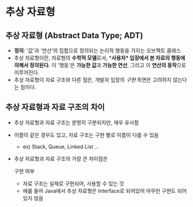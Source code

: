 # 추상 자료형

## 추상 자료형 (Abstract Data Type; ADT)

- **정의**: '값'과 '연산'의 집합으로 정의되는 논리적 행동을 가지는 오브젝트 클래스
- 추상 자료형이란, 자료형의 **수학적 모델**로서, ***사용자\* 입장에서 본 자료의 행동에 의해서 정의된다.** 이 '행동'은 **가능한 값**과 **가능한 연산**, 그리고 이 **연산의 동작**으로 이루어진다.
- 추상 자료형이 자료 구조와 다른 점은, 개발자 입장의 *구현* 측면은 고려하지 않는다는 점이다.

## 추상 자료형과 자료 구조의 차이

- 추상 자료형과 자료 구조는 분명히 구분되지만, 매우 유사함

- 이름이 같은 경우도 있고, 자료 구조는 구현 별로 이름이 다를 수 있음

  - ex) Stack, Queue, Linked List ...

- 추상 자료형과 자료 구조의 가장 큰 차이점은

   

  구현 여부

  - 자료 구조는 실제로 구현되어, 사용할 수 있는 것
  - 예를 들어 Java에서 추상 자료형은 Interface로 되어있어 아무런 구현도 되어 있지 않음